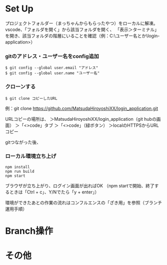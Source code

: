 # Set Up
プロジェクトフォルダー（まっちゃんからもらったやつ）をローカルに解凍。
vscode、「フォルダを開く」から該当フォルダを開く、
「表示＞ターミナル」を開き、該当フォルダの階層にいることを確認（例：C:\ユーザー名とか\login-application>）

### gitのアドレス・ユーザー名をconfig追加
```
$ git config --global user.email "アドレス"
$ git config --global user.name "ユーザー名"
```

### クローンする
```
$ git clone コピーしたURL
```
例：git clone https://github.com/MatsudaHiroyoshiXX/login_application.git

URLコピーの場所は、
＞MatsudaHiroyoshiXX/login_application（git hubの画面）
＞「<>code」タブ
＞「<>code」（緑ボタン）
＞localのHTTPSからURLコピー

gitつながった後、

### ローカル環境立ち上げ
```
npm install
npm run build
npm start
```
ブラウザが立ち上がり、ログイン画面が出ればOK
（npm startで開始、終了するときは「Ctrl + c」、Y/Nでたら「y + enter」）

環境ができたあとの作業の流れはコンフルエンスの「ざき用」を参照（ブランチ運用手順）

# Branch操作
# その他
